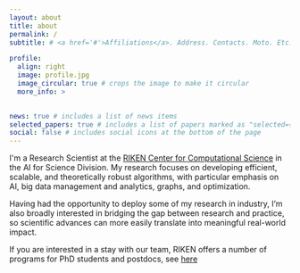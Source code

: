 ```yaml
---
layout: about
title: about
permalink: /
subtitle: # <a href='#'>Affiliations</a>. Address. Contacts. Moto. Etc.

profile:
  align: right
  image: profile.jpg
  image_circular: true # crops the image to make it circular
  more_info: >
    

news: true # includes a list of news items
selected_papers: true # includes a list of papers marked as "selected={true}"
social: false # includes social icons at the bottom of the page
---
```


I'm a Research Scientist at the <a href='https://www.r-ccs.riken.jp/en/'>RIKEN Center for Computational Science</a> in the AI for Science Division. My research focuses on developing efficient, scalable, and theoretically robust algorithms, with particular emphasis on AI, big data management and analytics, graphs, and optimization. 

Having had the opportunity to deploy some of my research in industry, I’m also broadly interested in bridging the gap between research and practice, so scientific advances can more easily translate into meaningful real-world impact.

If you are interested in a stay with our team, RIKEN offers a number of programs for PhD students and postdocs, see [here](hiring)
